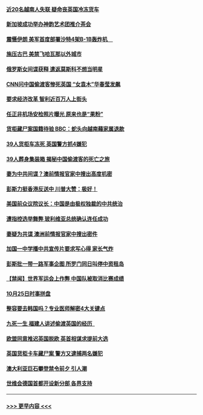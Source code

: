#### [近20名越南人失联  疑命丧英国冷冻货车](../pages/prog202/a102694184.md?t=10261655) 
#### [新加坡成功举办神韵艺术团推介茶会](../pages/prog202/a102694169.md?t=10261655) 
#### [震慑伊朗 美军首度部署沙特4架B-1B轰炸机　](../pages/prog202/a102694090.md?t=10261655) 
#### [施压古巴 美禁飞哈瓦那以外城市](../pages/prog202/a102694030.md?t=10261655) 
#### [俄罗斯女间谍获释 遣返莫斯科不想当明星](../pages/prog202/a102693987.md?t=10261655) 
#### [CNN问中国偷渡客惨死英国 “女袁木”华春莹发飙](../pages/prog202/a102693972.md?t=10261655) 
#### [要求经济改革 智利近百万人上街头](../pages/prog202/a102693968.md?t=10261655) 
#### [任正非机场安检照片曝光 原来也是“果粉”](../pages/prog202/a102693934.md?t=10261655) 
#### [货柜藏尸案国籍待验 BBC：蛇头向越南藉家属退款](../pages/prog202/a102693925.md?t=10261655) 
#### [39人货柜车冻死 英国警方抓4嫌犯](../pages/prog202/a102693906.md?t=10261655) 
#### [39人葬身集装箱 揭秘中国偷渡客的死亡之旅](../pages/prog202/a102693887.md?t=10261655) 
#### [妻为中共间谍？澳前情报官家中搜出高度机密](../pages/prog202/a102693272.md?t=10261655) 
#### [彭斯力挺香港反送中 川普大赞：极好！](../pages/prog202/a102693877.md?t=10261655) 
#### [美国前众议院议长：中国是由极权独裁的中共统治](../pages/prog202/a102693876.md?t=10261655) 
#### [遭指控选举舞弊 玻利维亚总统确认连任成功](../pages/prog202/a102693861.md?t=10261655) 
#### [妻疑为共谍 澳洲前情报官家中搜出密件](../pages/prog202/a102693739.md?t=10261655) 
#### [加国一中学播中共宣传片要求写心得 家长气炸](../pages/prog202/a102693637.md?t=10261655) 
#### [彭斯批一带一路军事企图 所罗门同日叫停中资租岛](../pages/prog202/a102693573.md?t=10261655) 
#### [【禁闻】世界军运会上作弊 中国队被取消比赛成绩](../pages/prog202/a102693695.md?t=10261655) 
#### [10月25日时事拼盘](../pages/prog202/a102693693.md?t=10261655) 
#### [整容要去韩国吗？专业医师解密4大关键点](../pages/prog202/a102693662.md?t=10261655) 
#### [九死一生 福建人讲述偷渡英国的经历  ](../pages/prog202/a102693580.md?t=10261655) 
#### [欧盟同意推迟英国脱欧 英首相谋求提前大选](../pages/prog202/a102693521.md?t=10261655) 
#### [英国货柜卡车藏尸案  警方又逮捕两名嫌犯](../pages/prog202/a102693498.md?t=10261655) 
#### [澳大利亚巨石攀登禁令前夕 引人潮](../pages/prog202/a102693473.md?t=10261655) 
#### [世维会德国首都开设新分部 各界支持](../pages/prog202/a102693377.md?t=10261655) 

----
#### [ >>> 更早内容 <<< ](../indexes/prog202-earlier.md)
